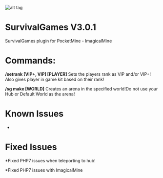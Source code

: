 ![alt tag](http://i.imgur.com/xEzMkd7.jpg)



# SurvivalGames  V3.0.1
SurvivalGames plugin for PocketMine - ImagicalMine

# Commands:

**/setrank [VIP+, VIP] [PLAYER]** Sets the players rank as VIP and/or VIP+! Also gives player in game kit based on their rank!

**/sg make [WORLD]** Creates an arena in the specified world!Do not use your Hub or Default World as the arena!

# Known Issues

*

# Fixed Issues

*Fixed PHP7 issues when teleporting to hub!

*Fixed PHP7 issues with ImagicalMine
